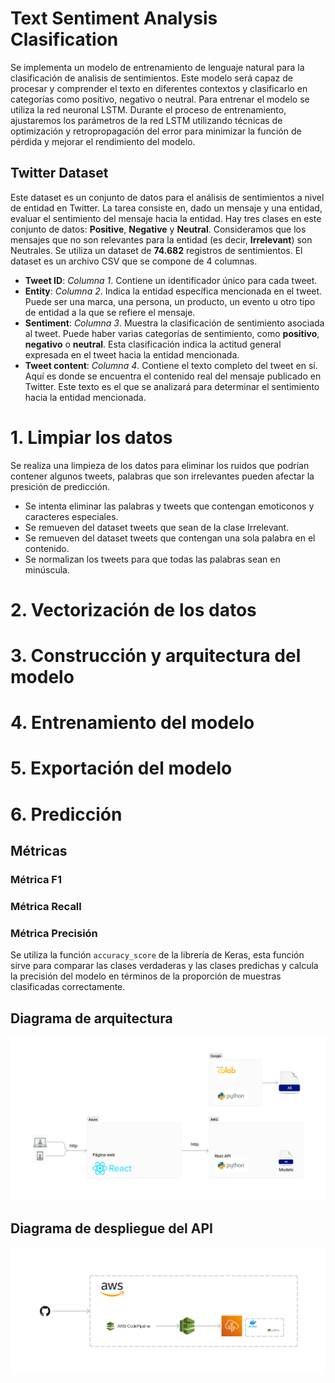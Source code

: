 # Text Sentiment Analysis Clasification

Se implementa un modelo de entrenamiento de lenguaje natural para la clasificación de analisis de sentimientos. Este modelo será capaz de procesar y comprender el texto en diferentes contextos y clasificarlo en categorías como positivo, negativo o neutral. 
Para entrenar el modelo se utiliza la red neuronal LSTM. Durante el proceso de entrenamiento, ajustaremos los parámetros de la red LSTM utilizando técnicas de optimización y retropropagación del error para minimizar la función de pérdida y mejorar el rendimiento del modelo.

## Twitter Dataset

Este dataset es un conjunto de datos para el análisis de sentimientos a nivel de entidad en Twitter. La tarea consiste en, dado un mensaje y una entidad, evaluar el sentimiento del mensaje hacia la entidad. Hay tres clases en este conjunto de datos: **Positive**, **Negative** y **Neutral**. Consideramos que los mensajes que no son relevantes para la entidad (es decir, **Irrelevant**) son Neutrales.
Se utiliza un dataset de **74.682** registros de sentimientos. El dataset es un archivo CSV que se compone de 4 columnas.

 - **Tweet ID**: *Columna 1*.  Contiene un identificador único para cada tweet.
 - **Entity**: *Columna 2*. Indica la entidad específica mencionada en el tweet. Puede ser una marca, una persona, un producto, un evento u otro tipo de entidad a la que se refiere el mensaje.
 - **Sentiment**: *Columna 3*. Muestra la clasificación de sentimiento asociada al tweet. Puede haber varias categorías de sentimiento, como **positivo**, **negativo** o **neutral**. Esta clasificación indica la actitud general expresada en el tweet hacia la entidad mencionada.
 - **Tweet content**: *Columna 4*. Contiene el texto completo del tweet en sí. Aquí es donde se encuentra el contenido real del mensaje publicado en Twitter. Este texto es el que se analizará para determinar el sentimiento hacia la entidad mencionada.


# 1. Limpiar los datos

Se realiza una limpieza de los datos para eliminar los ruidos que podrían contener algunos tweets, palabras que son irrelevantes pueden afectar la presición de predicción. 

 - Se intenta eliminar las palabras y tweets que contengan emoticonos y caracteres especiales. 
 - Se remueven del dataset tweets que sean de la clase Irrelevant.
 - Se remueven del dataset tweets que contengan una sola palabra en el contenido.
 - Se normalizan los tweets para que todas las palabras sean en minúscula.

# 2. Vectorización de los datos

# 3. Construcción y arquitectura del modelo

# 4. Entrenamiento del modelo

# 5. Exportación del modelo

# 6. Predicción


## Métricas
### Métrica F1

### Métrica Recall

### Métrica Precisión
Se utiliza la función `accuracy_score` de la librería de Keras, esta función sirve para comparar las clases verdaderas y las clases predichas y calcula la precisión del modelo en términos de la proporción de muestras clasificadas correctamente.



## Diagrama de arquitectura
![alt text](sentiment_analysis_RNA_LSTM/Diagrama%20Arq%20Modelo%20Sentiment.png)

## Diagrama de despliegue del API
![alt text](sentiment_analysis_RNA_LSTM/Diagrama%20Deploy%20API.png)